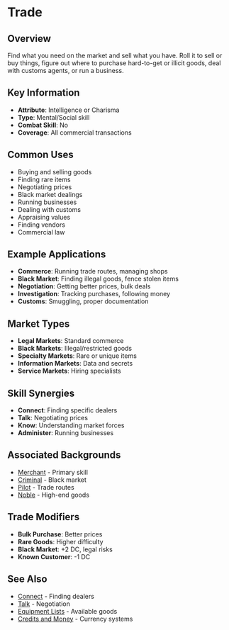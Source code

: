 # Trade

## Overview
Find what you need on the market and sell what you have. Roll it to sell or buy things, figure out where to purchase hard-to-get or illicit goods, deal with customs agents, or run a business.

## Key Information
- **Attribute**: Intelligence or Charisma
- **Type**: Mental/Social skill
- **Combat Skill**: No
- **Coverage**: All commercial transactions

## Common Uses
- Buying and selling goods
- Finding rare items
- Negotiating prices
- Black market dealings
- Running businesses
- Dealing with customs
- Appraising values
- Finding vendors
- Commercial law

## Example Applications
- **Commerce**: Running trade routes, managing shops
- **Black Market**: Finding illegal goods, fence stolen items
- **Negotiation**: Getting better prices, bulk deals
- **Investigation**: Tracking purchases, following money
- **Customs**: Smuggling, proper documentation

## Market Types
- **Legal Markets**: Standard commerce
- **Black Markets**: Illegal/restricted goods
- **Specialty Markets**: Rare or unique items
- **Information Markets**: Data and secrets
- **Service Markets**: Hiring specialists

## Skill Synergies
- **Connect**: Finding specific dealers
- **Talk**: Negotiating prices
- **Know**: Understanding market forces
- **Administer**: Running businesses

## Associated Backgrounds
- [Merchant](../backgrounds/merchant.md) - Primary skill
- [Criminal](../backgrounds/criminal.md) - Black market
- [Pilot](../backgrounds/pilot.md) - Trade routes
- [Noble](../backgrounds/noble.md) - High-end goods

## Trade Modifiers
- **Bulk Purchase**: Better prices
- **Rare Goods**: Higher difficulty
- **Black Market**: +2 DC, legal risks
- **Known Customer**: -1 DC

## See Also
- [Connect](connect.md) - Finding dealers
- [Talk](talk.md) - Negotiation
- [Equipment Lists](../../equipment/) - Available goods
- [Credits and Money](../../equipment/credits-and-money.md) - Currency systems